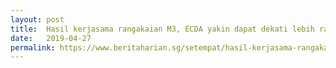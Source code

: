 ```yaml
---
layout: post
title:  Hasil kerjasama rangakaian M3, ECDA yakin dapat dekati lebih ramai kanak-kanak
date:   2019-04-27
permalink: https://www.beritaharian.sg/setempat/hasil-kerjasama-rangakaian-m3-ecda-yakin-dapat-dekati-lebih-ramai-kanak-kanak
---
```


